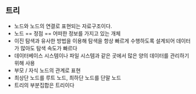 트리
-
- 노드와 노드의 연결로 표현되는 자료구조이다.
- 노드 == 정점 == 어떠한 정보를 가지고 있는 개체
- 이진 탐색과 유사한 방법을 이용해 탐색을 항상 빠르게 수행하도록 설계되어 데이터가 많아도 탐색 속도가 빠르다
- 데이터베이스 시스템이나 파일 시스템과 같은 곳에서 많은 양의 데이터를 관리하기 위해 사용
- 부모 / 자식 노드의 관계로 표현
- 최상단 노드를 루트 노드, 최하단 노드를 단말 노드
- 트리의 부분집합은 트리이다
